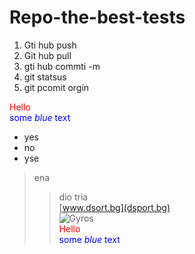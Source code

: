 # Repo-the-best-tests
1. Gti hub push
2. Git hub pull
3. gti hub commti -m
4. git statsus
5. git pcomit orgin
    
<span style="color:red">Hello</span>    
<span style="color:blue">some *blue* text</span>  

- yes
- no
- yse  
> ena   
>> dio 
> tria  
[www.dsort.bg](dsport.bg)  
![Gyros](https://thumbs.dreamstime.com/z/greek-gyros-pita-chopped-pork-meat-onion-tzatziki-sauce-greek-gyros-pita-chopped-meat-onion-tzatziki-sauce-125294342.jpg)   
<span style="color:red">Hello</span>    
<span style="color:blue">some *blue* text</span> 
